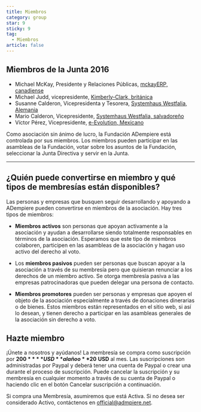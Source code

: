 ```yaml
---
title: Miembros
category: group
star: 9
sticky: 9
tag:
  - Miembros
article: false
---
```


## Miembros de la Junta 2016

- Michael McKay, Presidente y Relaciones Públicas, [mckayERP, canadiense](http://www.mckayerp.com/)
- Michael Judd, vicepresidente, [Kimberly-Clark, británica](http://www.kimberly-clark.com/)
- Susanne Calderon, Vicepresidenta y Tesorera, [Systemhaus Westfalia, Alemania](http://www.westfalia-it.com/)
- Mario Calderon, Vicepresidente, [Systemhaus Westfalia, salvadoreño](http://www.westfalia-it.com/)
- Víctor Pérez, Vicepresidente, [e-Evolution, Mexicano](http://www.e-evolution.com/)

Como asociación sin ánimo de lucro, la Fundación ADempiere está controlada por sus miembros. Los miembros pueden participar en las asambleas de la Fundación, votar sobre los asuntos de la Fundación, seleccionar la Junta Directiva y servir en la Junta.

---

## ¿Quién puede convertirse en miembro y qué tipos de membresías están disponibles?

Las personas y empresas que busquen seguir desarrollando y apoyando a ADempiere pueden convertirse en miembros de la asociación. Hay tres tipos de miembros:

- **Miembros activos** son personas que apoyan activamente a la asociación y ayudan a desarrollarse siendo totalmente responsables en términos de la asociación. Esperamos que este tipo de miembros colaboren, participen en las asambleas de la asociación y hagan uso activo del derecho al voto.

- Los **miembros pasivos** pueden ser personas que buscan apoyar a la asociación a través de su membresía pero que quisieran renunciar a los derechos de un miembro activo. Se otorga membresía pasiva a las empresas patrocinadoras que pueden delegar una persona de contacto.

- **Miembros promotores** pueden ser personas y empresas que apoyen el objeto de la asociación especialmente a través de donaciones dinerarias o de bienes. Estos miembros están representados en el sitio web, si así lo desean, y tienen derecho a participar en las asambleas generales de la asociación sin derecho a voto.

## Hazte miembro

¡Únete a nosotros y ayúdanos! La membresía se compra como suscripción por **$200** **USD** al año o **$20** **USD** al mes. Las suscripciones son administradas por Paypal y deberá tener una cuenta de Paypal o crear una durante el proceso de suscripción. Puede cancelar la suscripción y su membresía en cualquier momento a través de su cuenta de Paypal o haciendo clic en el botón Cancelar suscripción a continuación.

Si compra una Membresía, asumiremos que está Activa. Si no desea ser considerado Activo, contáctenos en official@admpiere.net.
